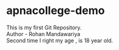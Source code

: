 # apnacollege-demo
This is my first Git Repository.
<br/>
Author - Rohan Mandawariya
<br/>
Second time I right my age , is 18 year old.

